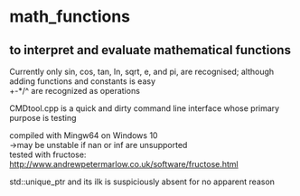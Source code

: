 # math_functions
## to interpret and evaluate mathematical functions    
Currently only sin, cos, tan, ln, sqrt, e, and pi, are recognised; although adding functions and constants is easy    
+-*/^ are recognized as operations   

CMDtool.cpp is a quick and dirty command line interface whose primary purpose is testing

compiled with Mingw64 on Windows 10   
->may be unstable if nan or inf are unsupported   
tested with fructose: http://www.andrewpetermarlow.co.uk/software/fructose.html

std::unique_ptr and its ilk is suspiciously absent for no apparent reason
